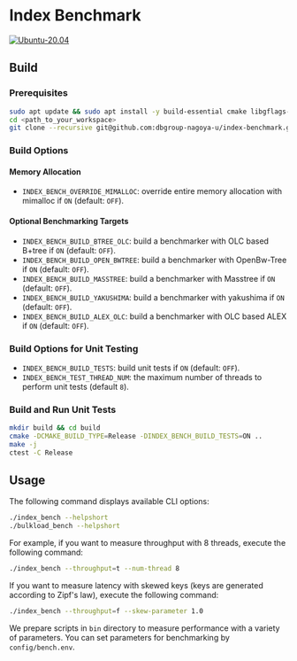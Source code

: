 # Index Benchmark

[![Ubuntu-20.04](https://github.com/dbgroup-nagoya-u/index-benchmark/actions/workflows/unit_tests.yaml/badge.svg)](https://github.com/dbgroup-nagoya-u/index-benchmark/actions/workflows/unit_tests.yaml)

## Build

### Prerequisites

```bash
sudo apt update && sudo apt install -y build-essential cmake libgflags-dev libtbb-dev
cd <path_to_your_workspace>
git clone --recursive git@github.com:dbgroup-nagoya-u/index-benchmark.git
```

### Build Options

#### Memory Allocation

- `INDEX_BENCH_OVERRIDE_MIMALLOC`: override entire memory allocation with mimalloc if `ON` (default: `OFF`).

#### Optional Benchmarking Targets

- `INDEX_BENCH_BUILD_BTREE_OLC`: build a benchmarker with OLC based B+tree if `ON` (default: `OFF`).
- `INDEX_BENCH_BUILD_OPEN_BWTREE`: build a benchmarker with OpenBw-Tree if `ON` (default: `OFF`).
- `INDEX_BENCH_BUILD_MASSTREE`: build a benchmarker with Masstree if `ON` (default: `OFF`).
- `INDEX_BENCH_BUILD_YAKUSHIMA`: build a benchmarker with yakushima if `ON` (default: `OFF`).
- `INDEX_BENCH_BUILD_ALEX_OLC`: build a benchmarker with OLC based ALEX if `ON` (default: `OFF`).

### Build Options for Unit Testing

- `INDEX_BENCH_BUILD_TESTS`: build unit tests if `ON` (default: `OFF`).
- `INDEX_BENCH_TEST_THREAD_NUM`: the maximum number of threads to perform unit tests (default `8`).

### Build and Run Unit Tests

```bash
mkdir build && cd build
cmake -DCMAKE_BUILD_TYPE=Release -DINDEX_BENCH_BUILD_TESTS=ON ..
make -j
ctest -C Release
```

## Usage

The following command displays available CLI options:

```bash
./index_bench --helpshort
./bulkload_bench --helpshort
```

For example, if you want to measure throughput with 8 threads, execute the following command:

```bash
./index_bench --throughput=t --num-thread 8
```

If you want to measure latency with skewed keys (keys are generated according to Zipf's law), execute the following command:

```bash
./index_bench --throughput=f --skew-parameter 1.0
```

We prepare scripts in `bin` directory to measure performance with a variety of parameters. You can set parameters for benchmarking by `config/bench.env`.
